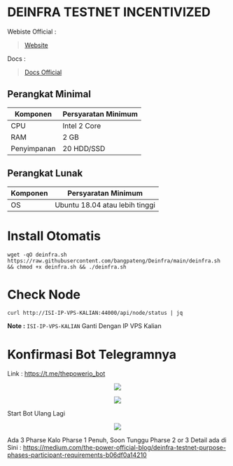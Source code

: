 

# DEINFRA TESTNET INCENTIVIZED

Webiste Official :
> [Website](https://thepower.io/)

Docs :
> [Docs Official](https://doc.thepower.io/docs/Maintain/testnet-start/)

## Perangkat Minimal

|  Komponen |  Persyaratan Minimum |
| ------------ | ------------ |
| CPU  | Intel 2 Core  |
| RAM | 2 GB  |
| Penyimpanan  | 20 HDD/SSD |

## Perangkat Lunak

|Komponen | Persyaratan Minimum |
| ------------ | ------------ |
| OS |  Ubuntu 18.04 atau lebih tinggi | 

# Install Otomatis

```
wget -qO deinfra.sh https://raw.githubusercontent.com/bangpateng/Deinfra/main/deinfra.sh && chmod +x deinfra.sh && ./deinfra.sh
```

# Check Node

```
curl http://ISI-IP-VPS-KALIAN:44000/api/node/status | jq
```

**Note :** `ISI-IP-VPS-KALIAN` Ganti Dengan IP VPS Kalian

# Konfirmasi Bot Telegramnya

Link : https://t.me/thepowerio_bot

<p align="center">
  <img height="auto" height="auto" src="https://user-images.githubusercontent.com/38981255/198828695-df9bff55-b54f-4046-9c77-7bae1629d34d.png">
</p>

<p align="center">
  <img height="auto" height="auto" src="https://user-images.githubusercontent.com/38981255/198828604-9a968083-b70a-4c81-af23-8fca09b79507.png">
</p>

Start Bot Ulang Lagi

<p align="center">
  <img height="auto" height="auto" src="https://user-images.githubusercontent.com/38981255/198828923-e591b757-cc03-4648-a524-42a79839ff91.png">
</p>

Ada 3 Pharse Kalo Pharse 1 Penuh, Soon Tunggu Pharse 2 or 3 Detail ada di Sini : https://medium.com/the-power-official-blog/deinfra-testnet-purpose-phases-participant-requirements-b06df0a14210

